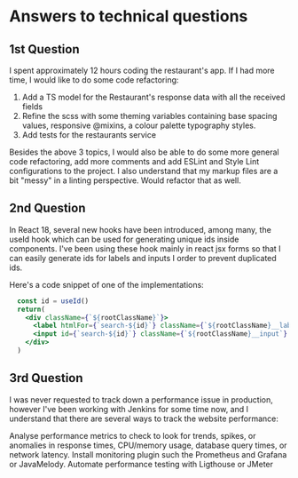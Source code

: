 
# Answers to technical questions

## 1st Question
I spent approximately 12 hours coding the restaurant's app. 
If I had more time, I would like to do some code refactoring:

1. Add a TS model for the Restaurant's response data with all the received fields
2.  Refine the scss with some theming variables containing base spacing values, responsive  @mixins, a colour palette typography styles.
3. Add tests for the restaurants service

Besides the above 3 topics, I would also be able to do some more general code refactoring, add more comments and add ESLint and Style Lint configurations to the project.
I also understand that my markup files are a bit "messy" in a linting perspective. Would refactor that as well.

## 2nd Question
In React 18, several new hooks have been introduced, among many, the useId hook which can be used for generating unique ids inside components. I've been using these hook mainly in react jsx forms so that I can easily generate ids for labels and inputs I order to prevent duplicated ids.

Here's a code snippet of one of the implementations:
```jsx
  const id = useId()
  return(
    <div className={`${rootClassName}`}>
      <label htmlFor={`search-${id}`} className={`${rootClassName}__label`}> search:</label>
      <input id={`search-${id}`} className={`${rootClassName}__input`}  type="text" />
    </div>
  )
  ```
## 3rd Question
I was never requested to track down a performance issue in production, however I've been working with Jenkins for some time now, and I understand that there are several ways to track the website performance:

Analyse performance metrics to check to look for trends, spikes, or anomalies in response times, CPU/memory usage, database query times, or network latency. 
Install monitoring plugin such the Prometheus and Grafana or JavaMelody.
Automate performance testing with Ligthouse or JMeter